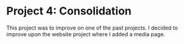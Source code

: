 # Project 4: Consolidation

This project was to improve on one of the past projects. I decided to improve upon the website project where I added a media page. 
